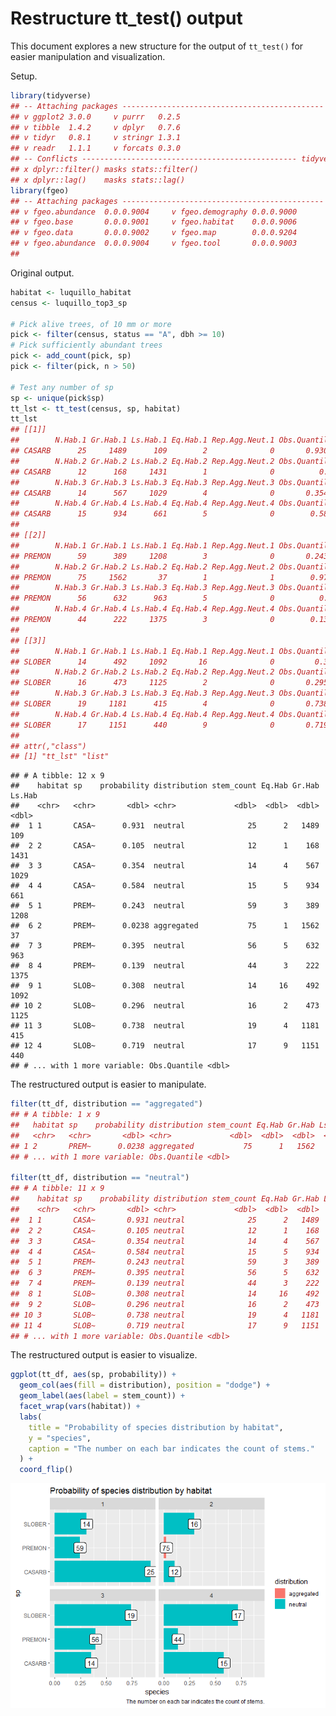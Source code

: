 Restructure tt\_test() output
================

This document explores a new structure for the output of `tt_test()` for
easier manipulation and visualization.

Setup.

``` r
library(tidyverse)
## -- Attaching packages --------------------------------------------- tidyverse 1.2.1 --
## v ggplot2 3.0.0     v purrr   0.2.5
## v tibble  1.4.2     v dplyr   0.7.6
## v tidyr   0.8.1     v stringr 1.3.1
## v readr   1.1.1     v forcats 0.3.0
## -- Conflicts ------------------------------------------------ tidyverse_conflicts() --
## x dplyr::filter() masks stats::filter()
## x dplyr::lag()    masks stats::lag()
library(fgeo)
## -- Attaching packages --------------------------------------------- fgeo 0.0.0.9000 --
## v fgeo.abundance  0.0.0.9004     v fgeo.demography 0.0.0.9000
## v fgeo.base       0.0.0.9001     v fgeo.habitat    0.0.0.9006
## v fgeo.data       0.0.0.9002     v fgeo.map        0.0.0.9204
## v fgeo.abundance  0.0.0.9004     v fgeo.tool       0.0.0.9003
## 
```

Original output.

``` r
habitat <- luquillo_habitat
census <- luquillo_top3_sp

# Pick alive trees, of 10 mm or more
pick <- filter(census, status == "A", dbh >= 10)
# Pick sufficiently abundant trees
pick <- add_count(pick, sp)
pick <- filter(pick, n > 50)

# Test any number of sp
sp <- unique(pick$sp)
tt_lst <- tt_test(census, sp, habitat)
tt_lst
## [[1]]
##        N.Hab.1 Gr.Hab.1 Ls.Hab.1 Eq.Hab.1 Rep.Agg.Neut.1 Obs.Quantile.1
## CASARB      25     1489      109        2              0       0.930625
##        N.Hab.2 Gr.Hab.2 Ls.Hab.2 Eq.Hab.2 Rep.Agg.Neut.2 Obs.Quantile.2
## CASARB      12      168     1431        1              0          0.105
##        N.Hab.3 Gr.Hab.3 Ls.Hab.3 Eq.Hab.3 Rep.Agg.Neut.3 Obs.Quantile.3
## CASARB      14      567     1029        4              0       0.354375
##        N.Hab.4 Gr.Hab.4 Ls.Hab.4 Eq.Hab.4 Rep.Agg.Neut.4 Obs.Quantile.4
## CASARB      15      934      661        5              0        0.58375
## 
## [[2]]
##        N.Hab.1 Gr.Hab.1 Ls.Hab.1 Eq.Hab.1 Rep.Agg.Neut.1 Obs.Quantile.1
## PREMON      59      389     1208        3              0       0.243125
##        N.Hab.2 Gr.Hab.2 Ls.Hab.2 Eq.Hab.2 Rep.Agg.Neut.2 Obs.Quantile.2
## PREMON      75     1562       37        1              1        0.97625
##        N.Hab.3 Gr.Hab.3 Ls.Hab.3 Eq.Hab.3 Rep.Agg.Neut.3 Obs.Quantile.3
## PREMON      56      632      963        5              0          0.395
##        N.Hab.4 Gr.Hab.4 Ls.Hab.4 Eq.Hab.4 Rep.Agg.Neut.4 Obs.Quantile.4
## PREMON      44      222     1375        3              0        0.13875
## 
## [[3]]
##        N.Hab.1 Gr.Hab.1 Ls.Hab.1 Eq.Hab.1 Rep.Agg.Neut.1 Obs.Quantile.1
## SLOBER      14      492     1092       16              0         0.3075
##        N.Hab.2 Gr.Hab.2 Ls.Hab.2 Eq.Hab.2 Rep.Agg.Neut.2 Obs.Quantile.2
## SLOBER      16      473     1125        2              0       0.295625
##        N.Hab.3 Gr.Hab.3 Ls.Hab.3 Eq.Hab.3 Rep.Agg.Neut.3 Obs.Quantile.3
## SLOBER      19     1181      415        4              0       0.738125
##        N.Hab.4 Gr.Hab.4 Ls.Hab.4 Eq.Hab.4 Rep.Agg.Neut.4 Obs.Quantile.4
## SLOBER      17     1151      440        9              0       0.719375
## 
## attr(,"class")
## [1] "tt_lst" "list"
```

    ## # A tibble: 12 x 9
    ##    habitat sp    probability distribution stem_count Eq.Hab Gr.Hab Ls.Hab
    ##    <chr>   <chr>       <dbl> <chr>             <dbl>  <dbl>  <dbl>  <dbl>
    ##  1 1       CASA~      0.931  neutral              25      2   1489    109
    ##  2 2       CASA~      0.105  neutral              12      1    168   1431
    ##  3 3       CASA~      0.354  neutral              14      4    567   1029
    ##  4 4       CASA~      0.584  neutral              15      5    934    661
    ##  5 1       PREM~      0.243  neutral              59      3    389   1208
    ##  6 2       PREM~      0.0238 aggregated           75      1   1562     37
    ##  7 3       PREM~      0.395  neutral              56      5    632    963
    ##  8 4       PREM~      0.139  neutral              44      3    222   1375
    ##  9 1       SLOB~      0.308  neutral              14     16    492   1092
    ## 10 2       SLOB~      0.296  neutral              16      2    473   1125
    ## 11 3       SLOB~      0.738  neutral              19      4   1181    415
    ## 12 4       SLOB~      0.719  neutral              17      9   1151    440
    ## # ... with 1 more variable: Obs.Quantile <dbl>

The restructured output is easier to manipulate.

``` r
filter(tt_df, distribution == "aggregated")
## # A tibble: 1 x 9
##   habitat sp    probability distribution stem_count Eq.Hab Gr.Hab Ls.Hab
##   <chr>   <chr>       <dbl> <chr>             <dbl>  <dbl>  <dbl>  <dbl>
## 1 2       PREM~      0.0238 aggregated           75      1   1562     37
## # ... with 1 more variable: Obs.Quantile <dbl>

filter(tt_df, distribution == "neutral")
## # A tibble: 11 x 9
##    habitat sp    probability distribution stem_count Eq.Hab Gr.Hab Ls.Hab
##    <chr>   <chr>       <dbl> <chr>             <dbl>  <dbl>  <dbl>  <dbl>
##  1 1       CASA~       0.931 neutral              25      2   1489    109
##  2 2       CASA~       0.105 neutral              12      1    168   1431
##  3 3       CASA~       0.354 neutral              14      4    567   1029
##  4 4       CASA~       0.584 neutral              15      5    934    661
##  5 1       PREM~       0.243 neutral              59      3    389   1208
##  6 3       PREM~       0.395 neutral              56      5    632    963
##  7 4       PREM~       0.139 neutral              44      3    222   1375
##  8 1       SLOB~       0.308 neutral              14     16    492   1092
##  9 2       SLOB~       0.296 neutral              16      2    473   1125
## 10 3       SLOB~       0.738 neutral              19      4   1181    415
## 11 4       SLOB~       0.719 neutral              17      9   1151    440
## # ... with 1 more variable: Obs.Quantile <dbl>
```

The restructured output is easier to visualize.

``` r
ggplot(tt_df, aes(sp, probability)) + 
  geom_col(aes(fill = distribution), position = "dodge") +
  geom_label(aes(label = stem_count)) +
  facet_wrap(vars(habitat)) +
  labs(
    title = "Probability of species distribution by habitat",
    y = "species", 
    caption = "The number on each bar indicates the count of stems."
  ) +
  coord_flip()
```

![](restructure_tt_out_files/figure-gfm/unnamed-chunk-5-1.png)<!-- -->
